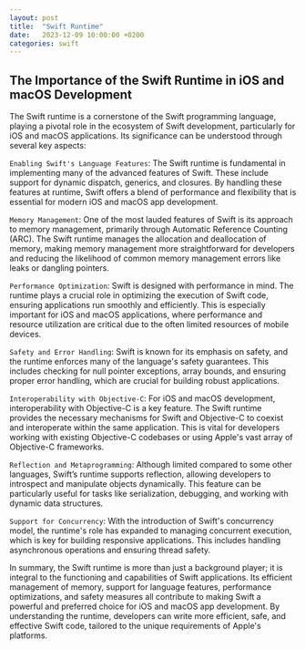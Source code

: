 ```yaml
---
layout: post
title:  "Swift Runtime"
date:   2023-12-09 10:00:00 +0200
categories: swift
---
```


## The Importance of the Swift Runtime in iOS and macOS Development

The Swift runtime is a cornerstone of the Swift programming language, playing a pivotal role in the ecosystem of Swift development, particularly for iOS and macOS applications. Its significance can be understood through several key aspects:

`Enabling Swift's Language Features`: The Swift runtime is fundamental in implementing many of the advanced features of Swift. These include support for dynamic dispatch, generics, and closures. By handling these features at runtime, Swift offers a blend of performance and flexibility that is essential for modern iOS and macOS app development.

`Memory Management`: One of the most lauded features of Swift is its approach to memory management, primarily through Automatic Reference Counting (ARC). The Swift runtime manages the allocation and deallocation of memory, making memory management more straightforward for developers and reducing the likelihood of common memory management errors like leaks or dangling pointers.

`Performance Optimization`: Swift is designed with performance in mind. The runtime plays a crucial role in optimizing the execution of Swift code, ensuring applications run smoothly and efficiently. This is especially important for iOS and macOS applications, where performance and resource utilization are critical due to the often limited resources of mobile devices.

`Safety and Error Handling`: Swift is known for its emphasis on safety, and the runtime enforces many of the language's safety guarantees. This includes checking for null pointer exceptions, array bounds, and ensuring proper error handling, which are crucial for building robust applications.

`Interoperability with Objective-C`: For iOS and macOS development, interoperability with Objective-C is a key feature. The Swift runtime provides the necessary mechanisms for Swift and Objective-C to coexist and interoperate within the same application. This is vital for developers working with existing Objective-C codebases or using Apple's vast array of Objective-C frameworks.

`Reflection and Metaprogramming`: Although limited compared to some other languages, Swift’s runtime supports reflection, allowing developers to introspect and manipulate objects dynamically. This feature can be particularly useful for tasks like serialization, debugging, and working with dynamic data structures.

`Support for Concurrency`: With the introduction of Swift's concurrency model, the runtime's role has expanded to managing concurrent execution, which is key for building responsive applications. This includes handling asynchronous operations and ensuring thread safety.

In summary, the Swift runtime is more than just a background player; it is integral to the functioning and capabilities of Swift applications. Its efficient management of memory, support for language features, performance optimizations, and safety measures all contribute to making Swift a powerful and preferred choice for iOS and macOS app development. By understanding the runtime, developers can write more efficient, safe, and effective Swift code, tailored to the unique requirements of Apple's platforms.
